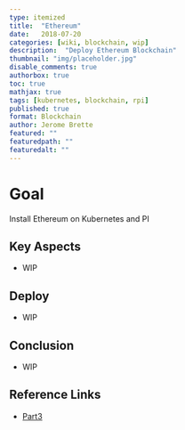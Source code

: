 ```yaml
---
type: itemized
title:  "Ethereum"
date:   2018-07-20
categories: [wiki, blockchain, wip]
description:  "Deploy Ethereum Blockchain"
thumbnail: "img/placeholder.jpg"
disable_comments: true
authorbox: true
toc: true
mathjax: true
tags: [kubernetes, blockchain, rpi]
published: true
format: Blockchain
author: Jerome Brette
featured: ""
featuredpath: ""
featuredalt: ""
---
```


# Goal

Install Ethereum on Kubernetes and PI

## Key Aspects

- WIP

## Deploy

- WIP

## Conclusion

- WIP

## Reference Links

- [Part3](https://www.rs-online.com/designspark/exploring-ethereum-with-raspberry-pi-part-3-transacting-on-our-private-blockchain)

